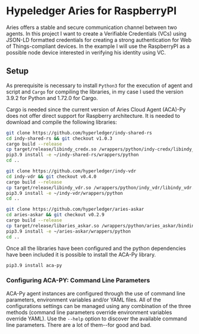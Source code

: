 # Hypeledger Aries for RaspberryPI

Aries offers a stable and secure communication channel between two agents. In this project I want to create a Verifiable Credentials (VCs) using JSON-LD formatted credentials for creating a strong authentication for Web of Things-compliant devices.
In the example I will use the RaspberryPI as a possible node device interested in verifying his identity using VC.

## Setup

As prerequisite is necessary to install `Python3` for the execution of agent and script and `Cargo` for compiling the libraries, in my case I used the version 3.9.2 for Python and 1.72.0 for Cargo.

Cargo is needed since the current version of Aries Cloud Agent (ACA)-Py does not offer direct support for Raspberry architecture. It is needed to download and compile the following libraries:
```bash
git clone https://github.com/hyperledger/indy-shared-rs
cd indy-shared-rs && git checkout v1.0.3
cargo build --release
cp target/release/libindy_credx.so /wrappers/python/indy-credx/libindy_credx.so
pip3.9 install -e ~/indy-shared-rs/wrappers/python
cd ..
```
```bash
git clone https://github.com/hyperledger/indy-vdr
cd indy-vdr && git checkout v0.4.0
cargo build --release
cp target/release/libindy_vdr.so /wrappers/python/indy_vdr/libindy_vdr.so
pip3.9 install -e ~/indy-vdr/wrappers/python
cd ..
```
```bash
git clone https://github.com/hyperledger/aries-askar
cd aries-askar && git checkout v0.2.9
cargo build --release
cp target/release/libaries_askar.so /wrappers/python/aries_askar/bindings/libaries_askar.so
pip3.9 install -e ~/aries-askar/wrappers/python
cd ..
```
Once all the libraries have been configured and the python dependencies have been included it is possible to install the ACA-Py library.
```bash
pip3.9 install aca-py
```
### Configuring ACA-PY: Command Line Parameters

ACA-Py agent instances are configured through the use of command line
parameters, environment variables and/or YAML files. All of the configurations
settings can be managed using any combination of the three methods (command line
parameters override environment variables override YAML). Use the `--help`
option to discover the available command line parameters. There are a lot of
them--for good and bad.
